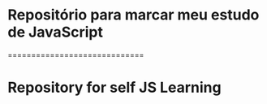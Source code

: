 # **Repositório para marcar meu estudo de JavaScript**

=============================

# **Repository for self JS Learning**


